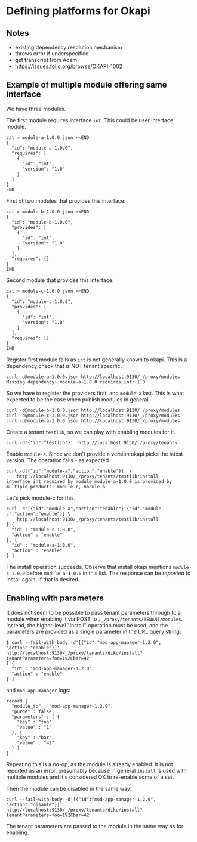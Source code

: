 # Defining platforms for Okapi


## Notes

* existing dependency resolution mechanism
* throws error if underspecified
* get transcript from Adam
* https://issues.folio.org/browse/OKAPI-1002


## Example of multiple module offering same interface

We have three modules.

The first module requires interface `int`. This could be user interface
module.

```
cat > module-a-1.0.0.json <<END
{
  "id": "module-a-1.0.0",
  "requires": [
    {
      "id": "int",
      "version": "1.0"
    }
  ]
}
END
```

First of two modules that provides this interface:

```
cat > module-b-1.0.0.json <<END
{
  "id": "module-b-1.0.0",
  "provides": [
    {
      "id": "int",
      "version": "1.0"
    }
  ],
  "requires": []
}
END
```

Second module that provides this interface:

```
cat > module-c-1.0.0.json <<END
{
  "id": "module-c-1.0.0",
  "provides": [
    {
      "id": "int",
      "version": "1.0"
    }
  ],
  "requires": []
}
END
```


Register first module fails as `int` is not generally known to okapi.
This is a dependency check that is NOT tenant specific.

```
curl -d@module-a-1.0.0.json http://localhost:9130/_/proxy/modules
Missing dependency: module-a-1.0.0 requires int: 1.0
```

So we have to register the providers first, and `module-a` last.
This is what expected to be the case when publish modules in general.

```
curl -d@module-b-1.0.0.json http://localhost:9130/_/proxy/modules
curl -d@module-c-1.0.0.json http://localhost:9130/_/proxy/modules
curl -d@module-a-1.0.0.json http://localhost:9130/_/proxy/modules
```

Create a tenant `testlib`, so we can play with enabling modules for it.

```
curl -d'{"id":"testlib"}'  http://localhost:9130/_/proxy/tenants
```

Enable `module-a`. Since we don't provide a version okapi picks the
latest version.  The operation fails - as expected.

```
curl -d[{"id":"module-a","action":"enable"}]' \
    http://localhost:9130/_/proxy/tenants/testlib/install
interface int required by module module-a-1.0.0 is provided by multiple products: module-c, module-b
```

Let's pick module-c for this.

```
curl -d'[{"id":"module-a","action":"enable"},{"id":"module-c","action":"enable"}] \
    http://localhost:9130/_/proxy/tenants/testlib/install
[ {
  "id" : "module-c-1.0.0",
  "action" : "enable"
}, {
  "id" : "module-a-1.0.0",
  "action" : "enable"
} ]

```

The install operation succeeds. Observe that install okapi mentions
`module-c-1.0.0` before `module-a-1.0.0` in this list. The response can
be *reposted* to install again. If that is desired. 



## Enabling with parameters

It does not seem to be possible to pass tenant parameters through to a module when enabling it via POST to `/_/proxy/tenants/TENANT/modules`. Instead, the higher-level "install" operation must be used, and the parameters are provided as a single parameter in the URL query string:
```
$ curl --fail-with-body -d'[{"id":"mod-app-manager-1.2.0", "action":"enable"}]' http://localhost:9130/_/proxy/tenants/diku/install?tenantParameters=foo=1%2Cbar=42
[ {
  "id" : "mod-app-manager-1.2.0",
  "action" : "enable"
} ]
```
and `mod-app-manager` logs:
```
record {
  "module_to" : "mod-app-manager-1.2.0",
  "purge" : false,
  "parameters" : [ {
    "key" : "foo",
    "value" : "1"
  }, {
    "key" : "bar",
    "value" : "42"
  } ]
}
```
Repeating this is a no-op, as the module is already enabled. It is not reported as an error, presumably because in general `install` is used with multiple modules and it's considered OK to re-enable some of a set.

Then the module can be disabled in the same way:
```
curl --fail-with-body -d'[{"id":"mod-app-manager-1.2.0", "action":"disable"}]' http://localhost:9130/_/proxy/tenants/diku/install?tenantParameters=foo=1%2Cbar=42
```
The tenant parameters are passed to the module in the same way as for enabling.


